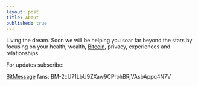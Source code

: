 ```yaml
---
layout: post
title: About
published: true
---
```

Living the dream. Soon we will be helping you soar far beyond the stars by focusing on your health, wealth, <a href="http://www.bitcoin.kn">Bitcoin</a>, privacy, experiences and relationships.
<p>
For updates subscribe:
<p>
<a href="https://bitmessage.org/wiki/Main_Page">BitMessage</a> fans: BM-2cU71LbU9ZXaw9CProhBRjVAsbAppq4N7V
<p>
<script type="text/javascript" src="http://forms.aweber.com/form/12/65317412.js"></script>

